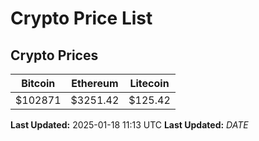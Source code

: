 # Crypto Price List

## Crypto Prices
| Bitcoin | Ethereum | Litecoin |
| ------- | -------- | -------- |
| $102871 | $3251.42 | $125.42 |
**Last Updated:** 2025-01-18 11:13 UTC
**Last Updated:** $DATE$
